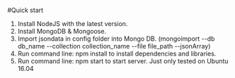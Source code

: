 #Quick start

1. Install NodeJS with the latest version.
2. Install MongoDB & Mongoose.
3. Import jsondata in config folder into Mongo DB. (mongoimport --db db_name --collection collection_name --file file_path --jsonArray)
4. Run command line: npm install to install dependencies and libraries.
5. Run command line: npm start to start server.
Just only tested on Ubuntu 16.04
